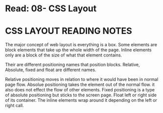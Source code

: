 # Read: 08- CSS Layout

# CSS LAYOUT READING NOTES

The major concept of web layout is everything is a box. Some elements are block elements that take up the whole width
of the page. Inline elements only are a block of the size of what that element contains. 

Their are different positioning names that position blocks. 
Relative, Absolute, fixed and float are different names. 

Relative positioning moves in relation to where it would have been in normal page flow. 
Absolue positioning takes the element out of the normal flow. it also does not effect the flow of other elements.
Fixed positioning is a type of absolute positioning but sticks to the screen page. 
Float left or right side of its container. The inline elements wrap around it depending on the left or right call. 
